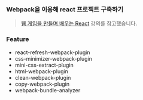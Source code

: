 ### Webpack을 이용해 react 프로젝트 구축하기

> [웹 게임을 만들며 배우는 React](https://inf.run/LWuoL) 강의를 참고했습니다.

### Feature
- react-refresh-webpack-plugin
- css-minimizer-webpack-plugin
- mini-css-extract-plugin
- html-webpack-plugin
- clean-webpack-plugin
- copy-webpack-plugin
- webpack-bundle-analyzer